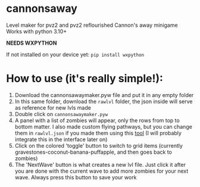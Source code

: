 # cannonsaway
Level maker for pvz2 and pvz2 reflourished Cannon's away minigame
Works with python 3.10+

**NEEDS WXPYTHON**

If not installed on your device yet: `pip install wxpython`

# How to use (it's really simple!):

1) Download the cannonsawaymaker.pyw file and put it in any empty folder
2) In this same folder, download the `rawlvl` folder, the json inside will serve as reference for new lvls made
3) Double click on `cannonsawaymaker.pyw`
4) A panel with a list of zombies will appear, only the rows from top to bottom matter. I also made custom flying pathways, but you can change them in `rawlvl.json` if you made them using this [tool](https://docs.google.com/spreadsheets/d/1MkUcyy6HAlTxln-cP0ZisAU5r02ZPSqhVEsSjP3NvGM/copy) (I will probably integrate this in the interface later on)
5) Click on the colored 'toggle' button to switch to grid items (currently gravestones-coconut-banana-puffapple, and then goes back to zombies)
6) The 'NextWave' button is what creates a new lvl file. Just click it after you are done with the current wave to add more zombies for your next wave. Always press this button to save your work